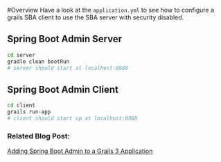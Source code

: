 #Overview
Have a look at the `application.yml` to see how to configure a grails SBA client to use the SBA server with security disabled.

## Spring Boot Admin Server
```bash
cd server
gradle clean bootRun
# server should start at localhost:8989
```

## Spring Boot Admin Client
```bash
cd client
grails run-app
# client should start up at localhost:8080
```
### Related Blog Post:
[Adding Spring Boot Admin to a Grails 3 Application](https://www.amuponda.com/2018/11/29/adding-spring-bo…ails-application/)
